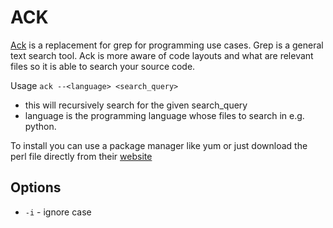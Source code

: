 # ACK

[Ack][] is a replacement for grep for programming use cases.
Grep is a general text search tool.
Ack is more aware of code layouts and what are relevant files so it is able to search your source code.

Usage `ack --<language> <search_query>`
* this will recursively search for the given search_query
* language is the programming language whose files to search in e.g. python.

To install you can use a package manager like yum or just download the perl file directly from their [website](https://beyondgrep.com/install/)

## Options

* `-i` - ignore case

<!-- Investigate Ack.Vim - https://github.com/mileszs/ack.vim -->

[Ack]: https://beyondgrep.com/